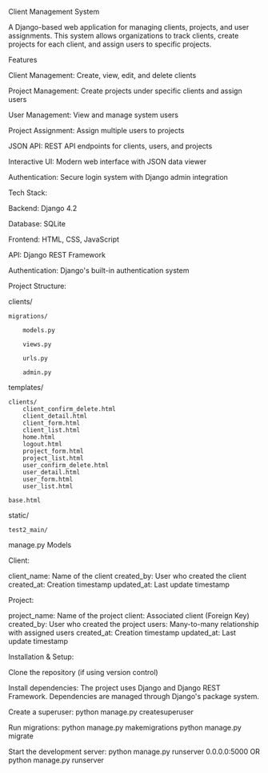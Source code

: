 Client Management System

A Django-based web application for managing clients, projects, and user assignments. This system allows organizations to track clients, create projects for each client, and assign users to specific projects.

Features

Client Management: Create, view, edit, and delete clients

Project Management: Create projects under specific clients and assign users

User Management: View and manage system users

Project Assignment: Assign multiple users to projects

JSON API: REST API endpoints for clients, users, and projects

Interactive UI: Modern web interface with JSON data viewer

Authentication: Secure login system with Django admin integration

Tech Stack:

Backend: Django 4.2

Database: SQLite

Frontend: HTML, CSS, JavaScript

API: Django REST Framework

Authentication: Django's built-in authentication system


Project Structure:

clients/

    migrations/

        models.py

        views.py

        urls.py

        admin.py

templates/

    clients/
        client_confirm_delete.html
        client_detail.html
        client_form.html
        client_list.html
        home.html
        logout.html
        project_form.html
        project_list.html
        user_confirm_delete.html
        user_detail.html
        user_form.html
        user_list.html

    base.html

static/

    test2_main/

manage.py
Models

Client:

client_name: Name of the client
created_by: User who created the client
created_at: Creation timestamp
updated_at: Last update timestamp

Project:

project_name: Name of the project
client: Associated client (Foreign Key)
created_by: User who created the project
users: Many-to-many relationship with assigned users
created_at: Creation timestamp
updated_at: Last update timestamp

Installation & Setup:

Clone the repository (if using version control)

Install dependencies: The project uses Django and Django REST Framework. Dependencies are managed through Django's package system.


Create a superuser:
python manage.py createsuperuser

Run migrations:
python manage.py makemigrations
python manage.py migrate

Start the development server:
python manage.py runserver 0.0.0.0:5000
OR
python manage.py runserver
